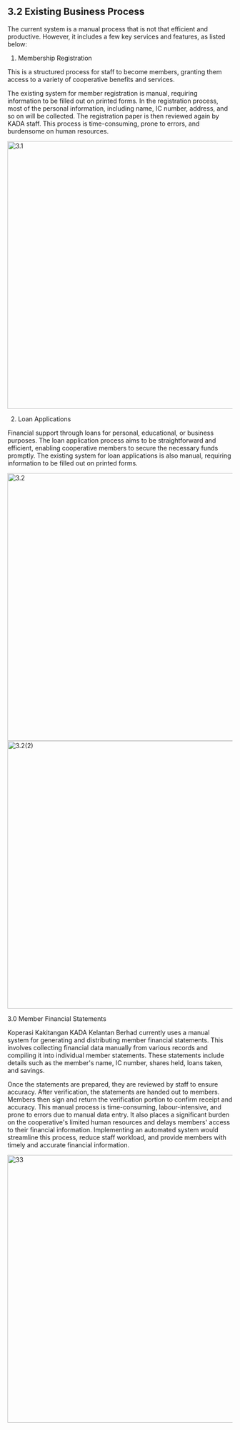 ## 3.2 Existing Business Process

The current system is a manual process that is not that efficient and productive. However, it includes a few key services and features, as listed below:

  1. Membership Registration

This is a structured process for staff to become members, granting them access to a variety of cooperative benefits and services.

The existing system for member registration is manual, requiring information to be filled out on printed forms. In the registration process, most of the personal information, including name, IC number, address, and so on will be collected. The registration paper is then reviewed again by KADA staff. This process is time-consuming, prone to errors, and burdensome on human resources.

<img src="https://raw.githubusercontent.com/Cheryl322/Technicrab_Project1_SAD_20232024/main/image/3.1.jpg" alt="3.1" width="600"/>

  2. Loan Applications

Financial support through loans for personal, educational, or business purposes. The loan application process aims to be straightforward and efficient, enabling cooperative members to secure the necessary funds promptly. The existing system for loan applications is also manual, requiring information to be filled out on printed forms.

<img src="https://raw.githubusercontent.com/Cheryl322/Technicrab_Project1_SAD_20232024/main/image/3.2.jpg" alt="3.2" width="600"/>

<img src="https://raw.githubusercontent.com/Cheryl322/Technicrab_Project1_SAD_20232024/main/image/3.2(2).jpg" alt="3.2(2)" width="600"/>

  3.0 Member Financial Statements

Koperasi Kakitangan KADA Kelantan Berhad currently uses a manual system for generating and distributing member financial statements. This involves collecting financial data manually from various records and compiling it into individual member statements. These statements include details such as the member's name, IC number, shares held, loans taken, and savings.

Once the statements are prepared, they are reviewed by staff to ensure accuracy. After verification, the statements are handed out to members. Members then sign and return the verification portion to confirm receipt and accuracy.
This manual process is time-consuming, labour-intensive, and prone to errors due to manual data entry. It also places a significant burden on the cooperative's limited human resources and delays members' access to their financial information. Implementing an automated system would streamline this process, reduce staff workload, and provide members with timely and accurate financial information.

<img src="https://raw.githubusercontent.com/Cheryl322/Technicrab_Project1_SAD_20232024/main/image/3.3.jpg" alt="33" width="600"/>

